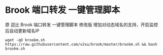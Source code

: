 # Brook 端口转发 一键管理脚本
原 逗比 Brook 端口转发 一键管理脚本 修改版
增加对动态域名的支持，开启监控后自动更新域名IP

`wget -qO brookm.sh https://raw.githubusercontent.com/v2xu/brook/master/brookm.sh && bash brookm.sh`
